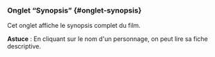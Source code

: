 ### Onglet “Synopsis” {#onglet-synopsis}

Cet onglet affiche le synopsis complet du film.

**Astuce** : En cliquant sur le nom d'un personnage, on peut lire sa fiche descriptive.